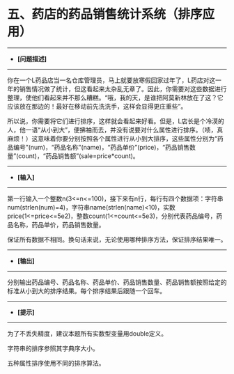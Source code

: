 五、药店的药品销售统计系统（排序应用）
==================================

----------------

- __[问题描述]__

----------------

你在一个L药品店当一名仓库管理员，马上就要放寒假回家过年了，L药店对这一年的销售情况做了统计，但这看起来太杂乱无章了。因此，你需要对这些数据进行整理，使他们看起来并不那么糟糕。“哦，我的天，是谁把阿莫新林放在了这？它应该放在那边的！最好在移动前先洗洗手，这样会显得更庄重些”。

所以说，你需要将它们进行排序，这样就会看起来好看。但是，L店长是个冷漠的人，他一语“从小到大”，便拂袖而去，并没有说要对什么属性进行排序。（啧，真麻烦！）这意味着你要分别按照各个属性进行从小到大排序，这些属性分别为“药品编号”(num)，“药品名称”(name)，“药品单价”(price)，“药品销售数量”(count)，“药品销售额”(sale=price*count)。

----------------

- __[输入]__

----------------

第一行输入一个整数n(3<=n<=100)，接下来有n行，每行有四个数据项：字符串num(strlen(num)=4)，字符串name(strlen(name)<10)，实数price(1<=price<=5e2)，整数count(1<=count<=5e3)，分别代表药品编号，药品名称，药品单价，药品销售数量。

保证所有数据不相同。换句话来说，无论使用哪种排序方法，保证排序结果唯一。

----------------

- __[输出]__

----------------

分别输出药品编号、药品名称、药品单价、药品销售数量、药品销售额按照给定的标准从小到大的排序结果。每个排序结果后跟随一个回车。

----------------

- __[提示]__

----------------

为了不丢失精度，建议本题所有实数型变量用double定义。

字符串的排序参照其字典序大小。

五种属性排序使用不同的排序算法。
